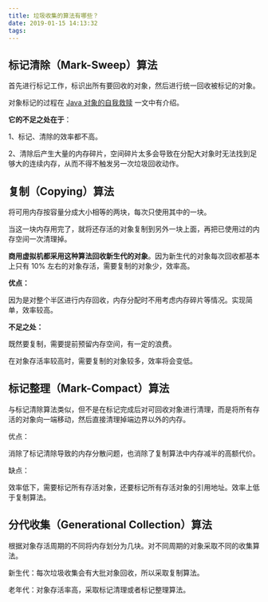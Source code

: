 ```yaml
---
title: 垃圾收集的算法有哪些？
date: 2019-01-15 14:13:32
tags:
---
```


## 标记清除（Mark-Sweep）算法

首先进行标记工作，标识出所有要回收的对象，然后进行统一回收被标记的对象。

对象标记的过程在 [Java 对象的自我救赎](http://wuzhangyang.com/2019/01/14/java-object-self-redemption/) 一文中有介绍。

**它的不足之处在于**：

1、标记、清除的效率都不高。

2、清除后产生大量的内存碎片，空间碎片太多会导致在分配大对象时无法找到足够大的连续内存，从而不得不触发另一次垃圾回收动作。

## 复制（Copying）算法

将可用内存按容量分成大小相等的两块，每次只使用其中的一块。

当这一块内存用完了，就将还存活的对象复制到另外一块上面，再把已使用过的内存空间一次清理掉。

**商用虚拟机都采用这种算法回收新生代的对象**。因为新生代的对象每次回收都基本上只有 10% 左右的对象存活，需要复制的对象少，效率高。

**优点：**

因为是对整个半区进行内存回收，内存分配时不用考虑内存碎片等情况。实现简单，效率较高。

**不足之处：**

既然要复制，需要提前预留内存空间，有一定的浪费。

在对象存活率较高时，需要复制的对象较多，效率将会变低。

## 标记整理（Mark-Compact）算法

与标记清除算法类似，但不是在标记完成后对可回收对象进行清理，而是将所有存活的对象向一端移动，然后直接清理掉端边界以外的内存。

优点：

消除了标记清除导致的内存分散问题，也消除了复制算法中内存减半的高额代价。

缺点：

效率低下，需要标记所有存活对象，还要标记所有存活对象的引用地址。效率上低于复制算法。

## 分代收集（Generational Collection）算法

根据对象存活周期的不同将内存划分为几块。对不同周期的对象采取不同的收集算法。

新生代：每次垃圾收集会有大批对象回收，所以采取复制算法。

老年代：对象存活率高，采取标记清理或者标记整理算法。